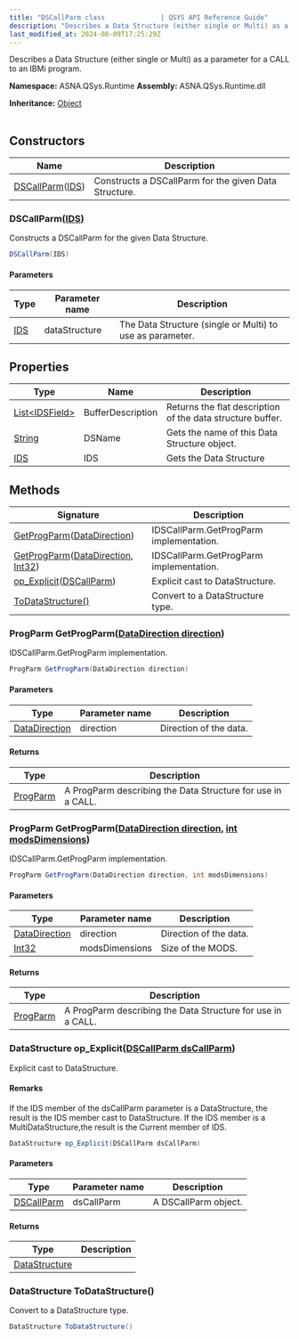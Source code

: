 ```yaml
---
title: "DSCallParm class              | QSYS API Reference Guide"
description: "Describes a Data Structure (either single or Multi) as a parameter for a CALL to an IBMi program. "
last_modified_at: 2024-08-09T17:25:29Z
---
```


Describes a Data Structure (either single or Multi) as a parameter for a CALL to an IBMi program.

**Namespace:** ASNA.QSys.Runtime
**Assembly:** ASNA.QSys.Runtime.dll

**Inheritance:** [Object](https://docs.microsoft.com/en-us/dotnet/api/system.object)
<br>
<br>

## Constructors

| Name | Description |
| --- | --- |
| [DSCallParm](#dscallparmids)([IDS](/reference/runtime/qsys-runtime/ids.html)) | Constructs a DSCallParm for the given Data Structure.

### DSCallParm([IDS](/reference/runtime/qsys-runtime/ids.html))

Constructs a DSCallParm for the given Data Structure.

```cs
DSCallParm(IDS)
```

#### Parameters

| Type | Parameter name | Description
| --- | --- | ---
| [IDS](/reference/runtime/qsys-runtime/ids.html) | dataStructure | The Data Structure (single or Multi) to use as parameter.

## Properties

| Type | Name | Description
| --- | --- | --- 
| [List\<IDSField\>](https://docs.microsoft.com/en-us/dotnet/api/system.collections.generic.list-1) | BufferDescription | Returns the flat description of the data structure buffer. |
| [String](https://learn.microsoft.com/en-us/dotnet/api/system.string?view=net-8.0) | DSName | Gets the name of this Data Structure object. |
| [IDS](/reference/runtime/qsys-runtime/ids.html) | IDS | Gets the Data Structure |

## Methods

| Signature | Description |
| --- | --- |
| [GetProgParm](#progparm-getprogparmdatadirection-direction)([DataDirection](/reference/datagate/datagate-common/data-direction.html)) | IDSCallParm.GetProgParm implementation.
| [GetProgParm](#progparm-getprogparmdatadirection-direction-int-modsdimensions)([DataDirection](/reference/datagate/datagate-common/data-direction.html), [Int32](https://docs.microsoft.com/en-us/dotnet/api/system.int32)) | IDSCallParm.GetProgParm implementation.
| [op_Explicit](#datastructure-op-explicitdscallparm-dscallparm)([DSCallParm](/reference/runtime/qsys-runtime/ds-call-parm.html)) | Explicit cast to DataStructure.
| [ToDataStructure()](#datastructure-todatastructure) | Convert to a DataStructure type.

### ProgParm GetProgParm([DataDirection direction](/reference/datagate/datagate-common/data-direction.html))

IDSCallParm.GetProgParm implementation.

```cs
ProgParm GetProgParm(DataDirection direction)
```

#### Parameters

| Type | Parameter name | Description
| --- | --- | ---
| [DataDirection](/reference/datagate/datagate-common/data-direction.html) | direction | Direction of the data.

#### Returns

| Type | Description
| --- | ---
| [ProgParm](/reference/datagate/datagate-data-link/prog-parm.html) | A ProgParm describing the Data Structure for use in a CALL.

### ProgParm GetProgParm([DataDirection direction](/reference/datagate/datagate-common/data-direction.html), [int modsDimensions](https://learn.microsoft.com/en-us/dotnet/csharp/language-reference/builtin-types/integral-numeric-types))

IDSCallParm.GetProgParm implementation.

```cs
ProgParm GetProgParm(DataDirection direction, int modsDimensions)
```

#### Parameters

| Type | Parameter name | Description
| --- | --- | ---
| [DataDirection](/reference/datagate/datagate-common/data-direction.html) | direction | Direction of the data.
| [Int32](https://docs.microsoft.com/en-us/dotnet/api/system.int32) | modsDimensions | Size of the MODS.

#### Returns

| Type | Description
| --- | ---
| [ProgParm](/reference/datagate/datagate-data-link/prog-parm.html) | A ProgParm describing the Data Structure for use in a CALL.

### DataStructure op_Explicit([DSCallParm dsCallParm](/reference/runtime/qsys-runtime/ds-call-parm.html))

Explicit cast to DataStructure.


#### Remarks
If the IDS member of the dsCallParm parameter is a DataStructure, the result is the IDS member cast to DataStructure. If the IDS member is a MultiDataStructure,the result is the Current member of IDS.

```cs
DataStructure op_Explicit(DSCallParm dsCallParm)
```

#### Parameters

| Type | Parameter name | Description
| --- | --- | ---
| [DSCallParm](/reference/runtime/qsys-runtime/ds-call-parm.html) | dsCallParm | A DSCallParm object.

#### Returns

| Type | Description
| --- | ---
| [DataStructure](/reference/runtime/qsys-runtime/data-structure.html) | 

### DataStructure ToDataStructure()

Convert to a DataStructure type.

```cs
DataStructure ToDataStructure()
```
